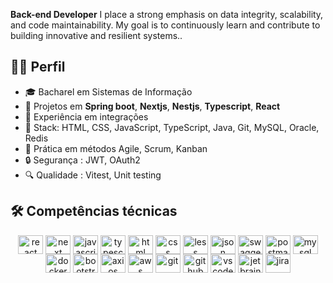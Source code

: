 **Back-end Developer** I place a strong emphasis on data integrity, scalability, and code maintainability. My goal is to continuously learn and contribute to building innovative and resilient systems..

## 👨‍💻 Perfil

- 🎓 Bacharel em Sistemas de Informação
- 🌱 Projetos em **Spring boot**, **Nextjs**, **Nestjs**, **Typescript**, **React**
- 💼 Experiência em integrações
- 🧰 Stack: HTML, CSS, JavaScript, TypeScript, Java, Git, MySQL, Oracle, Redis
- 🚀 Prática em métodos Agile, Scrum, Kanban
- 🔒 Segurança : JWT, OAuth2
- 🔍 Qualidade : Vitest, Unit testing

## 🛠️ Competências técnicas

<!-- [liste des icônes](https://github.com/devicons/devicon/tree/v2.17.0/icons) -->
<div align="center" style="display: inline_block">
  <img src="https://cdn.jsdelivr.net/gh/devicons/devicon/icons/react/react-original.svg" align="center" height="30" width="40" alt="react">
  <img src="https://cdn.jsdelivr.net/gh/devicons/devicon/icons/nextjs/nextjs-original.svg" align="center" height="30" width="40" alt="next">
  <img src="https://cdn.jsdelivr.net/gh/devicons/devicon/icons/javascript/javascript-plain.svg" align="center" height="30" width="40" alt="javascript">
  <img src="https://cdn.jsdelivr.net/gh/devicons/devicon/icons/typescript/typescript-original.svg" align="center" height="30" width="40" alt="typescript">
  <img src="https://cdn.jsdelivr.net/gh/devicons/devicon/icons/html5/html5-original.svg" align="center" height="30" width="40" alt="html">
  <img src="https://cdn.jsdelivr.net/gh/devicons/devicon/icons/css3/css3-original.svg" align="center" height="30" width="40" alt="css">
  <img src="https://cdn.jsdelivr.net/gh/devicons/devicon/icons/less/less-plain-wordmark.svg" align="center" height="30" width="40" alt="less">
  <img src="https://cdn.jsdelivr.net/gh/devicons/devicon/icons/json/json-original.svg" align="center" height="30" width="40" alt="json">
  <img src="https://cdn.jsdelivr.net/gh/devicons/devicon/icons/swagger/swagger-original.svg" align="center" height="30" width="40" alt="swagger">
  <img src="https://cdn.jsdelivr.net/gh/devicons/devicon/icons/postman/postman-original.svg" align="center" height="30" width="40" alt="postman">
  <img src="https://cdn.jsdelivr.net/gh/devicons/devicon/icons/mysql/mysql-original.svg" align="center" height="30" width="40" alt="mysql">
  <img src="https://cdn.jsdelivr.net/gh/devicons/devicon/icons/docker/docker-original.svg" align="center" height="30" width="40" alt="docker">
  <img src="https://cdn.jsdelivr.net/gh/devicons/devicon/icons/bootstrap/bootstrap-original.svg" align="center" height="30" width="40" alt="bootstrap">
  <img src="https://cdn.jsdelivr.net/gh/devicons/devicon/icons/axios/axios-plain-wordmark.svg" align="center" height="30" width="40" alt="axios">
  <img src="https://cdn.jsdelivr.net/gh/devicons/devicon/icons/amazonwebservices/amazonwebservices-original-wordmark.svg" align="center" height="30" width="40" alt="aws">
  <img src="https://cdn.jsdelivr.net/gh/devicons/devicon/icons/git/git-original.svg" align="center" height="30" width="40" alt="git">
  <img src="https://cdn.jsdelivr.net/gh/devicons/devicon/icons/github/github-original.svg" align="center" height="30" width="40" alt="github">
  <img src="https://cdn.jsdelivr.net/gh/devicons/devicon/icons/vscode/vscode-original.svg" align="center" height="30" width="40" alt="vscode">
  <img src="https://cdn.jsdelivr.net/gh/devicons/devicon/icons/jetbrains/jetbrains-original.svg" align="center" height="30" width="40" alt="jetbrains">
  <img src="https://cdn.jsdelivr.net/gh/devicons/devicon/icons/jira/jira-original-wordmark.svg" align="center" height="30" width="40" alt="jira">
</div>

